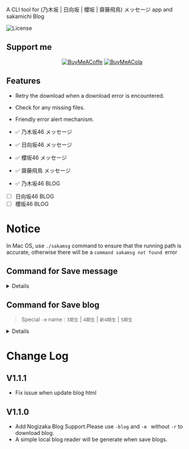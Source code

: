 
A CLI tool for (乃木坂 | 日向坂 | 櫻坂 | 齋藤飛鳥) メッセージ app and sakamichi Blog

![License](https://img.shields.io/badge/license-MIT-yellow)

## Support me
<div align="center">
  <a href="https://www.buymeacoffee.com/limangox"><img src="https://img.shields.io/badge/Buy%20Me%20a%20Coffee-9e3eb2?style=for-the-badge&logo=buy-me-a-coffee&logoColor=fff" alt="BuyMeACoffe"></a>
  <a href="https://afdian.net/a/limangox"><img src="https://img.shields.io/badge/🐳爱发电-Support Me-9e3eb2?style=for-the-badge&logoColor=fff" alt="BuyMeACola"></a>

</div>

## Features
- Retry the download when a download error is encountered.
- Check for any missing files.
- Friendly error alert mechanism.

- ✅ 乃木坂46 メッセージ
- ✅ 日向坂46 メッセージ
- ✅ 櫻坂46 メッセージ
- ✅ 齋藤飛鳥 メッセージ
- ✅ 乃木坂46 BLOG
- [ ] 日向坂46 BLOG
- [ ] 櫻坂46 BLOG

# Notice
In Mac OS, use `./sakamsg` command to ensure that the running path is accurate, otherwise there will be a `command sakamsg not found `error

## Command for Save message
<details>
  
  - `-r` refresh token | The `-r` command defaults download files from nogizaka message app.
    
    ```
    sakamsg -r refresh_token 
    ```
  - `-hn` Download files from hinatazaka message app.
    
    ```
    sakamsg -r refresh_token -hn
    ```
  - `-s` Download files from sakurazaka message app.
    
    ```
    sakamsg -r refresh_token -s
    ```
  - `-a` Download files from saitou asuka message app.
    
    ```
    sakamsg -r refresh_token -a
    ```
  - `-m` member name in Japanese.
    
    > You can specify multiple members with'-m'
    
    ```
    sakamsg -r refresh_token -m 遠藤さくら　-m 井上和 
    ```
    > When the `-hn` command is added, the specified hinatazaka member message file will be downloaded
  
    ```
    sakamsg -r refresh_token -hn -m 小坂菜緒　-m 金村美玖 
    ```
    
    > When the `-s` command is added, the specified sakurazaka member message file will be downloaded
    ```
    sakamsg -r refresh_token -s -m 守屋麗奈 -m 森田ひかる
    ```
  - `-p` Download the Thumbnails、voice calling images、offical photos of all members.
    
    ```
    sakamsg -r refresh_token -p
    ```
    > also can with `-hn` to Download the Thumbnails、voice calling images、offical photos of all members from hinatazaka.
  
    ```
    sakamsg -r refresh_token -p -hn
    ```
    > also can with `-s` to Download the Thumbnails、voice calling images、offical photos of all members from sakurazaka.
  
    ```
    sakamsg -r refresh_token -p -s
    ```
  - `-q` Query the subscription members (Contains current members that have been subscribed to)
    ```
    sakamsg -r refresh_token -q
    ```
    > with `-hn` command
  
    ```
    sakamsg -r refresh_token -q -hn
    ```
</details>

## Command for Save blog
> Special `-m` name : `3期生` | `4期生` | `新4期生` | `5期生`
<details>
  
  - use `-blog` and `-m` to save member blog

    > add the member's Japanese name after `-m` 
    ```
    sakamsg -blog -m 遠藤さくら -m 岩本蓮加 -m 3期生 -m 井上和
    ```
  ### Screenshot
  ![ayablog](/img/blog_aya.jpg)
</details>


# Change Log
## V1.1.1
- Fix issue when update blog html

## V1.1.0
- Add Nogizaka Blog Support.Please use `-blog` and `-m ` without `-r` to download blog.
- A simple local blog reader will be generate when save blogs.


